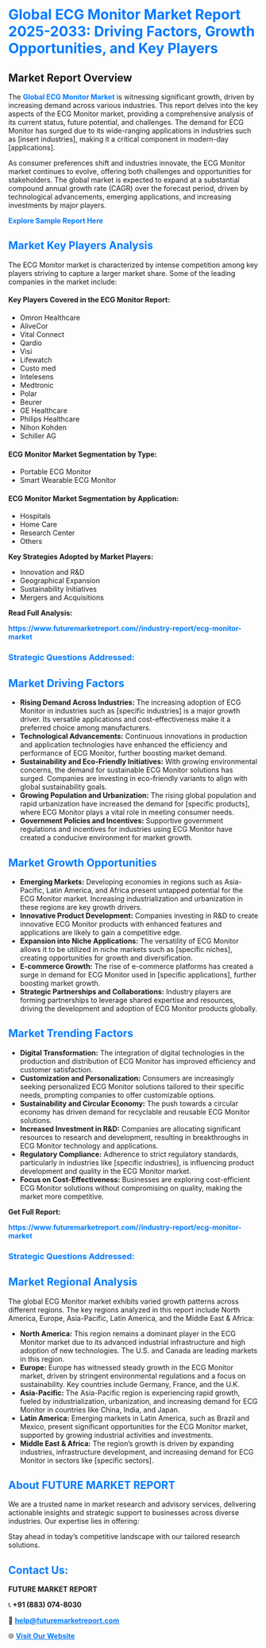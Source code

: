 <h1 style="color: #007BFF;">Global ECG Monitor Market Report 2025-2033: Driving Factors, Growth Opportunities, and Key Players</h1>

<section id="overview">
<h2>Market Report Overview</h2>
<p>The <a href="https://www.futuremarketreport.com//industry-report/ecg-monitor-market" style="color: #007BFF; text-decoration: none;"><strong>Global ECG Monitor Market</strong></a> is witnessing significant growth, driven by increasing demand across various industries. This report delves into the key aspects of the ECG Monitor market, providing a comprehensive analysis of its current status, future potential, and challenges. The demand for ECG Monitor has surged due to its wide-ranging applications in industries such as [insert industries], making it a critical component in modern-day [applications].</p>
<p>As consumer preferences shift and industries innovate, the ECG Monitor market continues to evolve, offering both challenges and opportunities for stakeholders. The global market is expected to expand at a substantial compound annual growth rate (CAGR) over the forecast period, driven by technological advancements, emerging applications, and increasing investments by major players.</p>
</section>

<section id="overview">
<p><a href="https://www.futuremarketreport.com//request-sample/reportId=58668" style="color: #007BFF; text-decoration: none;"><strong>Explore Sample Report Here</strong></a></p>
</section>

<section id="key-players">
<h2 style="color: #007BFF;">Market Key Players Analysis</h2>
<p>The ECG Monitor market is characterized by intense competition among key players striving to capture a larger market share. Some of the leading companies in the market include:</p>
<h4>Key Players Covered in the ECG Monitor Report:</h4>
<ul><li>Omron Healthcare</li><li>AliveCor</li><li>Vital Connect</li><li>Qardio</li><li>Visi</li><li>Lifewatch</li><li>Custo med</li><li>Intelesens</li><li>Medtronic</li><li>Polar</li><li>Beurer</li><li>GE Healthcare</li><li>Philips Healthcare</li><li>Nihon Kohden</li><li>Schiller AG</li></ul>
<h4>ECG Monitor Market Segmentation by Type:</h4>
<ul><li>Portable ECG Monitor</li><li>Smart Wearable ECG Monitor</li></ul>

<h4>ECG Monitor Market Segmentation by Application:</h4>
<ul><li>Hospitals</li><li>Home Care</li><li>Research Center</li><li>Others</li></ul>
<p><strong>Key Strategies Adopted by Market Players:</strong></p>
<ul>
<li>Innovation and R&D</li>
<li>Geographical Expansion</li>
<li>Sustainability Initiatives</li>
<li>Mergers and Acquisitions</li>
</ul>
</section>

<section>
<p><strong>Read Full Analysis: </strong></p><a href="https://www.futuremarketreport.com//industry-report/ecg-monitor-market" style="color: #007BFF; text-decoration: none;"><strong>https://www.futuremarketreport.com//industry-report/ecg-monitor-market</strong></a>
<h3 style="color: #007BFF;">Strategic Questions Addressed:</h3>
</section>

<section id="driving-factors">
<h2 style="color: #007BFF;">Market Driving Factors</h2>
<ul>
<li><strong>Rising Demand Across Industries:</strong> The increasing adoption of ECG Monitor in industries such as [specific industries] is a major growth driver. Its versatile applications and cost-effectiveness make it a preferred choice among manufacturers.</li>
<li><strong>Technological Advancements:</strong> Continuous innovations in production and application technologies have enhanced the efficiency and performance of ECG Monitor, further boosting market demand.</li>
<li><strong>Sustainability and Eco-Friendly Initiatives:</strong> With growing environmental concerns, the demand for sustainable ECG Monitor solutions has surged. Companies are investing in eco-friendly variants to align with global sustainability goals.</li>
<li><strong>Growing Population and Urbanization:</strong> The rising global population and rapid urbanization have increased the demand for [specific products], where ECG Monitor plays a vital role in meeting consumer needs.</li>
<li><strong>Government Policies and Incentives:</strong> Supportive government regulations and incentives for industries using ECG Monitor have created a conducive environment for market growth.</li>
</ul>
</section>

<section id="growth-opportunities">
<h2 style="color: #007BFF;">Market Growth Opportunities</h2>
<ul>
<li><strong>Emerging Markets:</strong> Developing economies in regions such as Asia-Pacific, Latin America, and Africa present untapped potential for the ECG Monitor market. Increasing industrialization and urbanization in these regions are key growth drivers.</li>
<li><strong>Innovative Product Development:</strong> Companies investing in R&D to create innovative ECG Monitor products with enhanced features and applications are likely to gain a competitive edge.</li>
<li><strong>Expansion into Niche Applications:</strong> The versatility of ECG Monitor allows it to be utilized in niche markets such as [specific niches], creating opportunities for growth and diversification.</li>
<li><strong>E-commerce Growth:</strong> The rise of e-commerce platforms has created a surge in demand for ECG Monitor used in [specific applications], further boosting market growth.</li>
<li><strong>Strategic Partnerships and Collaborations:</strong> Industry players are forming partnerships to leverage shared expertise and resources, driving the development and adoption of ECG Monitor products globally.</li>
</ul>
</section>

<section id="trending-factors">
<h2 style="color: #007BFF;">Market Trending Factors</h2>
<ul>
<li><strong>Digital Transformation:</strong> The integration of digital technologies in the production and distribution of ECG Monitor has improved efficiency and customer satisfaction.</li>
<li><strong>Customization and Personalization:</strong> Consumers are increasingly seeking personalized ECG Monitor solutions tailored to their specific needs, prompting companies to offer customizable options.</li>
<li><strong>Sustainability and Circular Economy:</strong> The push towards a circular economy has driven demand for recyclable and reusable ECG Monitor solutions.</li>
<li><strong>Increased Investment in R&D:</strong> Companies are allocating significant resources to research and development, resulting in breakthroughs in ECG Monitor technology and applications.</li>
<li><strong>Regulatory Compliance:</strong> Adherence to strict regulatory standards, particularly in industries like [specific industries], is influencing product development and quality in the ECG Monitor market.</li>
<li><strong>Focus on Cost-Effectiveness:</strong> Businesses are exploring cost-efficient ECG Monitor solutions without compromising on quality, making the market more competitive.</li>
</ul>
</section>

<section>
<p><strong>Get Full Report: </strong></p><a href="https://www.futuremarketreport.com//industry-report/ecg-monitor-market" style="color: #007BFF; text-decoration: none;"><strong>https://www.futuremarketreport.com//industry-report/ecg-monitor-market</strong></a>
<h3 style="color: #007BFF;">Strategic Questions Addressed:</h3>
</section>


<section id="regional-analysis">
<h2 style="color: #007BFF;">Market Regional Analysis</h2>
<p>The global ECG Monitor market exhibits varied growth patterns across different regions. The key regions analyzed in this report include North America, Europe, Asia-Pacific, Latin America, and the Middle East & Africa:</p>
<ul>
<li><strong>North America:</strong> This region remains a dominant player in the ECG Monitor market due to its advanced industrial infrastructure and high adoption of new technologies. The U.S. and Canada are leading markets in this region.</li>
<li><strong>Europe:</strong> Europe has witnessed steady growth in the ECG Monitor market, driven by stringent environmental regulations and a focus on sustainability. Key countries include Germany, France, and the U.K.</li>
<li><strong>Asia-Pacific:</strong> The Asia-Pacific region is experiencing rapid growth, fueled by industrialization, urbanization, and increasing demand for ECG Monitor in countries like China, India, and Japan.</li>
<li><strong>Latin America:</strong> Emerging markets in Latin America, such as Brazil and Mexico, present significant opportunities for the ECG Monitor market, supported by growing industrial activities and investments.</li>
<li><strong>Middle East & Africa:</strong> The region’s growth is driven by expanding industries, infrastructure development, and increasing demand for ECG Monitor in sectors like [specific sectors].</li>
</ul>
</section>

<footer>
<h2 style="color: #007BFF;">About FUTURE MARKET REPORT</h2>
<p>We are a trusted name in market research and advisory services, delivering actionable insights and strategic support to businesses across diverse industries. Our expertise lies in offering:</p>

<p>Stay ahead in today’s competitive landscape with our tailored research solutions.</p>

<h2 style="color: #007BFF;">Contact Us:</h2>
<p><strong>FUTURE MARKET REPORT</strong></p>
<p>📞 <strong>+91 (883) 074-8030</strong></p>
<p>📧 <strong><a href="mailto:help@futuremarketreport.com" style="color: #007BFF;">help@futuremarketreport.com</a></strong></p>
<p>🌐 <strong><a href="https://www.futuremarketreport.com/" style="color: #007BFF;">Visit Our Website</a></strong></p>
</footer>